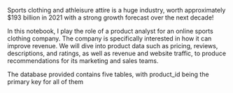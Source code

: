 Sports clothing and athleisure attire is a huge industry, worth approximately $193 billion in 2021 with a strong growth forecast over the next decade!

In this notebook, I play the role of a product analyst for an online sports clothing company. The company is specifically interested in how it can improve revenue. We will dive into product data such as pricing, reviews, descriptions, and ratings, as well as revenue and website traffic, to produce recommendations for its marketing and sales teams.

The database provided contains five tables, with product_id being the primary key for all of them

